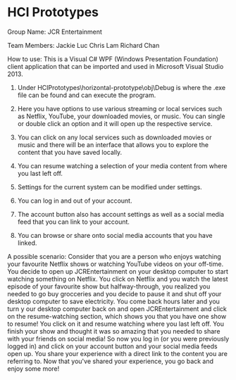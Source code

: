 # HCI Prototypes

Group Name: JCR Entertainment

Team Members:
Jackie Luc
Chris Lam
Richard Chan


How to use:
This is a Visual C# WPF (Windows Presentation Foundation) client application that can be imported and used in Microsoft Visual Studio 2013. 

1. Under HCIPrototypes\horizontal-prototype\obj\Debug is where the .exe file can be found and can execute the program. 

2. Here you have options to use various streaming or local services such as Netflix, YouTube, your downloaded movies, or music. You can single or double click an option and it will open up the respective service.

3. You can click on any local services such as downloaded movies or music and there will be an interface that allows you to explore the content that you have saved locally.

4. You can resume watching a selection of your media content from where you last left off.

5. Settings for the current system can be modified under settings.

6. You can log in and out of your account. 

7. The account button also has account settings as well as a social media feed that you can link to your account.

8. You can browse or share onto social media accounts that you have linked.



A possible scenario: 
Consider that you are a person who enjoys watching your favourite Netflix shows or watching YouTube videos on your off-time. You decide to open up JCREntertainment on your desktop computer to start watching something on Netflix. You click on Netflix and you watch the latest episode of your favourite show but halfway-through, you realized you needed to go buy grocceries and you decide to pause it and shut off your desktop computer to save electricity. You come back hours later and you turn y our desktop computer back on and open JCREntertainment and click on the resume-watching section, which shows you that you have one show to resume! You click on it and resume watching where you last left off. You finish your show and thought it was so amazing that you needed to share with your friends on social media! So now you log in (or you were previously logged in) and click on your account button and your social media feeds open up. You share your experience with a direct link to the content you are referring to. Now that you've shared your experience, you go back and enjoy some more!